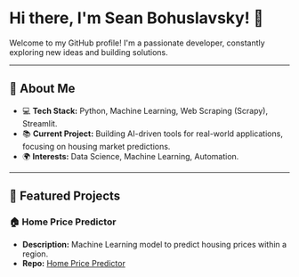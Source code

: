 # Hi there, I'm Sean Bohuslavsky! 👋

Welcome to my GitHub profile! I'm a passionate developer, constantly exploring new ideas and building solutions.

---

## 🚀 About Me
- 💻 **Tech Stack:** Python, Machine Learning, Web Scraping (Scrapy), Streamlit.
- 📚 **Current Project:** Building AI-driven tools for real-world applications, focusing on housing market predictions.
- 🌍 **Interests:** Data Science, Machine Learning, Automation.

---

## 🌟 Featured Projects
### **🏠 Home Price Predictor**
- **Description:** Machine Learning model to predict housing prices within a region.
- **Repo:** [Home Price Predictor](https://github.com/SeanBo22/home-price-predictor)


